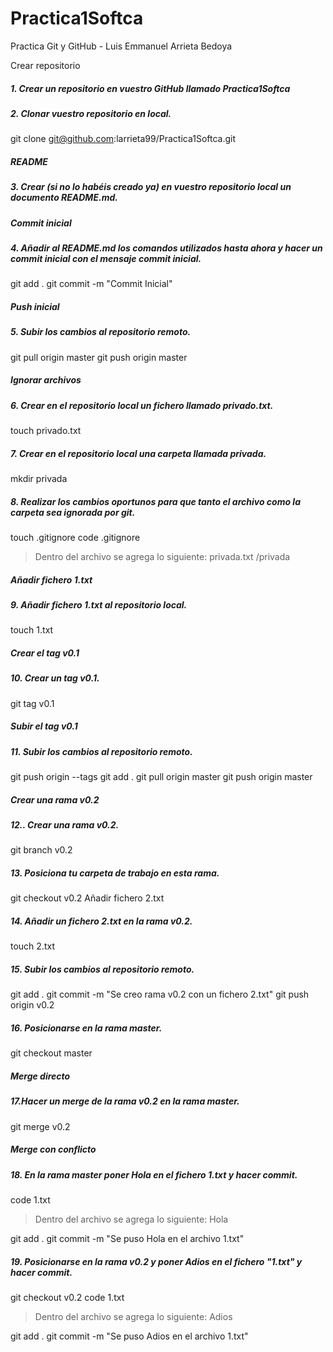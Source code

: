 # Practica1Softca
Practica Git y GitHub - Luis Emmanuel Arrieta Bedoya


Crear repositorio

##### 1. Crear un repositorio en vuestro GitHub llamado Practica1Softca

##### 2. Clonar vuestro repositorio en local.
git clone git@github.com:larrieta99/Practica1Softca.git

##### README
##### 3. Crear (si no lo habéis creado ya) en vuestro repositorio local  un documento README.md.


##### Commit inicial
##### 4. Añadir al README.md los comandos utilizados hasta ahora y hacer un commit inicial con el mensaje commit inicial.
git add .
git commit -m "Commit Inicial"

##### Push inicial
##### 5. Subir los cambios al repositorio remoto.
git  pull origin master
git push origin master


##### Ignorar archivos
##### 6. Crear en el repositorio local un fichero llamado privado.txt.
touch privado.txt
##### 7. Crear en el repositorio local una carpeta llamada privada.
mkdir privada
##### 8. Realizar los cambios oportunos para que tanto el archivo como la carpeta sea ignorada por git.
touch .gitignore
code .gitignore
> Dentro del archivo se agrega lo siguiente:
> privada.txt
> /privada

##### Añadir fichero 1.txt
##### 9. Añadir fichero 1.txt al repositorio local.
touch 1.txt

##### Crear el tag v0.1
##### 10. Crear un tag v0.1.
git tag v0.1

##### Subir el tag v0.1
##### 11. Subir los cambios al repositorio remoto.
git push origin --tags
git add .
git pull origin master
git push origin master
##### Crear una rama v0.2
##### 12.. Crear una rama v0.2.
git branch v0.2
##### 13. Posiciona tu carpeta de trabajo en esta rama.
git checkout v0.2
Añadir fichero 2.txt
##### 14. Añadir un fichero 2.txt en la rama v0.2.
touch 2.txt
##### 15. Subir los cambios al repositorio remoto.
git add .
git commit -m "Se creo rama v0.2 con un fichero 2.txt"
git push origin v0.2
##### 16. Posicionarse en la rama master.
git checkout master
##### Merge directo
##### 17.Hacer un merge de la rama v0.2 en la rama master.
git merge v0.2
##### Merge con conflicto
##### 18. En la rama master poner Hola en el fichero 1.txt y hacer commit.
code 1.txt
> Dentro del archivo se agrega lo siguiente:
> Hola

git add .
git commit -m "Se puso Hola en el archivo 1.txt"

##### 19. Posicionarse en la rama v0.2 y poner Adios en el fichero "1.txt" y hacer commit.
git checkout v0.2
code 1.txt
> Dentro del archivo se agrega lo siguiente:
> Adios

git add .
git commit -m "Se puso Adios en el archivo 1.txt"